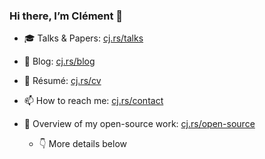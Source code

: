 ### Hi there, I’m Clément 👋

- 🎓 Talks & Papers: [cj.rs/talks](https://cj.rs/paper/?ref=gh-profile)
- 💬 Blog: [cj.rs/blog](https://cj.rs/blog/?ref=gh-profile)
- 📃 Résumé: [cj.rs/cv](https://cj.rs/cv/?ref=gh-profile)
- 📫 How to reach me: [cj.rs/contact](https://cj.rs/contact/?ref=gh-profile)

- 👯 Overview of my open-source work: [cj.rs/open-source](https://cj.rs/open-source/)
  - 👇 More details below

<!--
**cljoly/cljoly** is a ✨ _special_ ✨ repository because its `README.md` (this file) appears on your GitHub profile.

Here are some ideas to get you started:

- 🔭 I’m currently working on ...
- 🌱 I’m currently learning ...
- 👯 I’m looking to collaborate on ...
- 🤔 I’m looking for help with ...
- 💬 Ask me about ...
- 📫 How to reach me: ...
- 😄 Pronouns: ...
- ⚡ Fun fact: ...
-->
